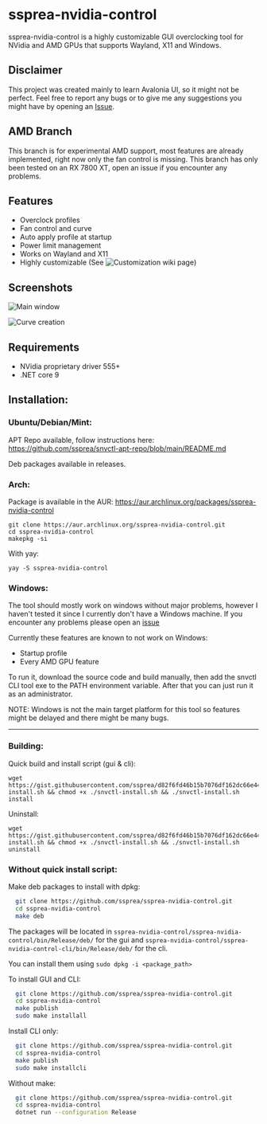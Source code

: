 # ssprea-nvidia-control


ssprea-nvidia-control is a highly customizable GUI overclocking tool for NVidia and AMD GPUs that supports Wayland, X11 and Windows.


## Disclaimer

This project was created mainly to learn Avalonia UI, so it might not be perfect. Feel free to report any bugs or to give me any suggestions you might have by opening an [Issue](https://github.com/ssprea/ssprea-nvidia-control/issues/new).


## AMD Branch

This branch is for experimental AMD support, most features are already implemented, right now only the fan control is missing.
This branch has only been tested on an RX 7800 XT, open an issue if you encounter any problems.




## Features

- Overclock profiles
- Fan control and curve
- Auto apply profile at startup
- Power limit management
- Works on Wayland and X11
- Highly customizable (See ![Customization wiki page](https://github.com/ssprea/ssprea-nvidia-control/wiki/Customization))

## Screenshots

![Main window](https://i.ibb.co/DH0M6QLm/Schermata-20250722-153534.png)

![Curve creation](https://i.ibb.co/mnhFbwc/Schermata-20250722-153726.png)

## Requirements

- NVidia proprietary driver 555+
- .NET core 9
## Installation:

### Ubuntu/Debian/Mint:

APT Repo available, follow instructions here: https://github.com/ssprea/snvctl-apt-repo/blob/main/README.md

Deb packages available in releases.

### Arch:

Package is available in the AUR: https://aur.archlinux.org/packages/ssprea-nvidia-control

```
git clone https://aur.archlinux.org/ssprea-nvidia-control.git
cd ssprea-nvidia-control
makepkg -si
```

With yay:

```
yay -S ssprea-nvidia-control
```

### Windows:

The tool should mostly work on windows without major problems, however I haven't tested it since I currently don't have a Windows machine. 
If you encounter any problems please open an [issue](https://github.com/ssprea/ssprea-nvidia-control/issues/new)



Currently these features are known to not work on Windows:
  - Startup profile
  - Every AMD GPU feature

To run it, download the source code and build manually, then add the snvctl CLI tool exe to the PATH environment variable.
After that you can just run it as an administrator.

NOTE: Windows is not the main target platform for this tool so features might be delayed and there might be many bugs.

-------------------------

### Building:

Quick build and install script (gui & cli):

```
wget https://gist.githubusercontent.com/ssprea/d82f6fd46b15b7076df162dc66e44204/raw/2278c05805d57e33e036ffa9011ad564900cd50f/snvctl-install.sh && chmod +x ./snvctl-install.sh && ./snvctl-install.sh install
```

Uninstall: 


```
wget https://gist.githubusercontent.com/ssprea/d82f6fd46b15b7076df162dc66e44204/raw/2278c05805d57e33e036ffa9011ad564900cd50f/snvctl-install.sh && chmod +x ./snvctl-install.sh && ./snvctl-install.sh uninstall
```


### Without quick install script:

Make deb packages to install with dpkg:
```bash
  git clone https://github.com/ssprea/ssprea-nvidia-control.git
  cd ssprea-nvidia-control
  make deb
```
The packages will be located in `ssprea-nvidia-control/ssprea-nvidia-control/bin/Release/deb/` for the gui and `ssprea-nvidia-control/ssprea-nvidia-control-cli/bin/Release/deb/` for the cli.

You can install them using `sudo dpkg -i <package_path>`


To install GUI and CLI:
```bash
  git clone https://github.com/ssprea/ssprea-nvidia-control.git
  cd ssprea-nvidia-control
  make publish
  sudo make installall
```

Install CLI only:
```bash
  git clone https://github.com/ssprea/ssprea-nvidia-control.git
  cd ssprea-nvidia-control
  make publish
  sudo make installcli
```




Without make:

```bash
  git clone https://github.com/ssprea/ssprea-nvidia-control.git
  cd ssprea-nvidia-control
  dotnet run --configuration Release
```
